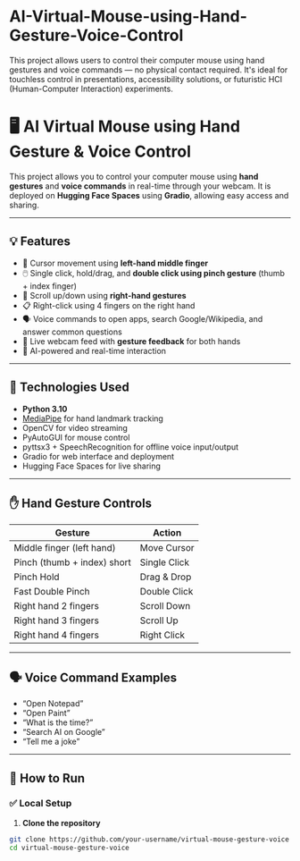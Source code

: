 # AI-Virtual-Mouse-using-Hand-Gesture-Voice-Control
This project allows users to control their computer mouse using hand gestures and voice commands — no physical contact required. It's ideal for touchless control in presentations, accessibility solutions, or futuristic HCI (Human-Computer Interaction) experiments.

# 🖥️ AI Virtual Mouse using Hand Gesture & Voice Control

This project allows you to control your computer mouse using **hand gestures** and **voice commands** in real-time through your webcam. It is deployed on **Hugging Face Spaces** using **Gradio**, allowing easy access and sharing.

---

## 💡 Features

- 🎯 Cursor movement using **left-hand middle finger**
- 🖱️ Single click, hold/drag, and **double click using pinch gesture** (thumb + index finger)
- 📜 Scroll up/down using **right-hand gestures**
- 📋 Right-click using 4 fingers on the right hand
- 🗣️ Voice commands to open apps, search Google/Wikipedia, and answer common questions
- 🔴 Live webcam feed with **gesture feedback** for both hands
- 🧠 AI-powered and real-time interaction

---

## 🧰 Technologies Used

- **Python 3.10**
- [MediaPipe](https://github.com/google/mediapipe) for hand landmark tracking
- OpenCV for video streaming
- PyAutoGUI for mouse control
- pyttsx3 + SpeechRecognition for offline voice input/output
- Gradio for web interface and deployment
- Hugging Face Spaces for live sharing

---

## ✋ Hand Gesture Controls

| Gesture                                | Action             |
|----------------------------------------|--------------------|
| Middle finger (left hand)              | Move Cursor        |
| Pinch (thumb + index) short            | Single Click       |
| Pinch Hold                             | Drag & Drop        |
| Fast Double Pinch                      | Double Click       |
| Right hand 2 fingers                   | Scroll Down        |
| Right hand 3 fingers                   | Scroll Up          |
| Right hand 4 fingers                   | Right Click        |

---

## 🗣️ Voice Command Examples

- “Open Notepad”
- “Open Paint”
- “What is the time?”
- “Search AI on Google”
- “Tell me a joke”

---

## 🚀 How to Run

### ✅ Local Setup

1. **Clone the repository**
```bash
git clone https://github.com/your-username/virtual-mouse-gesture-voice
cd virtual-mouse-gesture-voice
